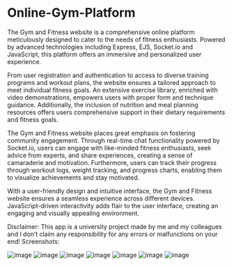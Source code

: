 # Online-Gym-Platform
The Gym and Fitness website is a comprehensive online platform meticulously designed to cater to the needs of fitness enthusiasts. Powered by advanced technologies including Express, EJS, Socket.io and JavaScript, this platform offers an immersive and personalized user experience. 

From user registration and authentication to access to diverse training programs and workout plans, the website ensures a tailored approach to meet individual fitness goals. An extensive exercise library, enriched with video demonstrations, empowers users with proper form and technique guidance. Additionally, the inclusion of nutrition and meal planning resources offers users comprehensive support in their dietary requirements and fitness goals.

The Gym and Fitness website places great emphasis on fostering community engagement. Through real-time chat functionality powered by Socket.io, users can engage with like-minded fitness enthusiasts, seek advice from experts, and share experiences, creating a sense of camaraderie and motivation. Furthermore, users can track their progress through workout logs, weight tracking, and progress charts, enabling them to visualize achievements and stay motivated.

With a user-friendly design and intuitive interface, the Gym and Fitness website ensures a seamless experience across different devices. JavaScript-driven interactivity adds flair to the user interface, creating an engaging and visually appealing environment.

Disclaimer: This app is a university project made by me and my colleagues and I don’t claim any responsibility for any errors or malfunctions on your end!
Screenshots:

![image](https://github.com/mauriceaounn/Online-Gym-Platform/assets/123246722/06403e99-369e-42f3-825d-5b45040f3e98)
![image](https://github.com/mauriceaounn/Online-Gym-Platform/assets/123246722/aa3837f2-6fbb-4988-8cbc-604e9730594b)
![image](https://github.com/mauriceaounn/Online-Gym-Platform/assets/123246722/220229e7-92a3-486e-b1c7-a182c5da22e8)
![image](https://github.com/mauriceaounn/Online-Gym-Platform/assets/123246722/f94fce73-757a-41ca-8216-4818216e5c25)
![image](https://github.com/mauriceaounn/Online-Gym-Platform/assets/123246722/942bed55-2845-4452-8101-7b3b7b9f1eb8)
![image](https://github.com/mauriceaounn/Online-Gym-Platform/assets/123246722/56dcdaf8-34c7-4617-83ff-5e3bd842cbd0)
![image](https://github.com/mauriceaounn/Online-Gym-Platform/assets/123246722/1c07643d-274a-48a8-9a7f-65158d88d1b6)

